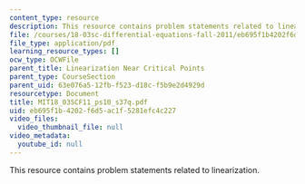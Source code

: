 ```yaml
---
content_type: resource
description: This resource contains problem statements related to linearization.
file: /courses/18-03sc-differential-equations-fall-2011/eb695f1b4202f6d5ac1f5281efc4c227_MIT18_03SCF11_ps10_s37q.pdf
file_type: application/pdf
learning_resource_types: []
ocw_type: OCWFile
parent_title: Linearization Near Critical Points
parent_type: CourseSection
parent_uid: 63e076a5-12fb-f523-d18c-f5b9e2d4929d
resourcetype: Document
title: MIT18_03SCF11_ps10_s37q.pdf
uid: eb695f1b-4202-f6d5-ac1f-5281efc4c227
video_files:
  video_thumbnail_file: null
video_metadata:
  youtube_id: null
---
```

This resource contains problem statements related to linearization.

